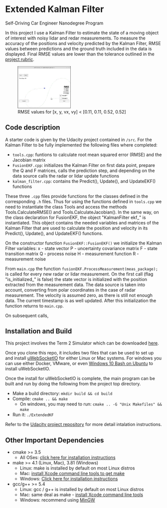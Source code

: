 # Extended Kalman Filter 
Self-Driving Car Engineer Nanodegree Program

In this project I use a Kalman Filter to estimate the state of a moving object of interest with noisy lidar and redar measurements. To measure the accuracy of the positions and velocity predicted by the Kalman Filter, RMSE values between predictions and the ground truth included in the data is displayed. Final RMSE values are lower than the tolerance outlined in the [project rubric](https://review.udacity.com/#!/rubrics/748/view).

<figure>
	<img src="./final_screenshot.png" width="40%" height="40%" />
	<figcaption>RMSE values for [x, y, vx, vy] < [0.11, 0.11, 0.52, 0.52]</figcaption>
</figure>

## Code description

A starter code is given by the Udacity project contained in `/src`. For the Kalman Filter to be fully implemented the following files where completed:

- `tools.cpp`: funtions to calculate root mean squared error (RMSE) and the Jacobian matrix
- `FusionEKF.cpp`: initializes the Kalman Filter on first data point, prepare the Q and F matrices, calls the prediction step, and depending on the data source calls the radar or lidar update functions
- `kalman_filter.cpp`: contains the Predict(), Update(), and UpdateEKF() functions

These three `.cpp` files provide functions for the classes defined in the corresponding `.h` files. Thus for using the functions defined in `tools.cpp` we need to instantiate the class Tools and access the methods Tools.CalculateRMSE() and Tools.CalculateJacobian(). In the same way, on the class declaration for FusionEKF, the object "KalmanFilter ekf_" is instantiated. This object contains the needed variables and matrices of the Kalman Filter that are used to calculate the position and velocity in its Predict(), Update(), and UpdateEKF() functions.

On the constructor function `FusionEKF::FusionEKF()` we initialize the Kalman Filter variables:
	x - state vector
	P - uncertainty covariance matrix
	F - state transition matrix
	Q - process noise
	H - measurement function
	R - measurement noise
	
From `main.cpp` the function `fusionEKF.ProcessMeasurement(meas_package);` is called for every new radar or lidar measurement. On the first call (flag "is_initialized_" is false) the state vector is initialized with the position extracted from the measurement data. The data source is taken into account, converting from polar coordinates in the case of radar measurement. The velocity is assumed zero, as there is still not enough data. The current timestamp is as well updated. After this initialization the function returns to `main.cpp`.

On subsequent calls, 


## Installation and Build

This project involves the Term 2 Simulator which can be downloaded [here](https://github.com/udacity/self-driving-car-sim/releases).

Once you clone this repo, it includes two files that can be used to set up and install [uWebSocketIO](https://github.com/uWebSockets/uWebSockets) for either Linux or Mac systems. For windows you can use either Docker, VMware, or even [Windows 10 Bash on Ubuntu](https://www.howtogeek.com/249966/how-to-install-and-use-the-linux-bash-shell-on-windows-10/) to install uWebSocketIO. 

Once the install for uWebSocketIO is complete, the main program can be built and run by doing the following from the project top directory.

- Make a build directory: `mkdir build && cd build`
- Compile: `cmake .. && make` 
   * On windows, you may need to run: `cmake .. -G "Unix Makefiles" && make`
- Run it: `./ExtendedKF `

Refer to the [Udacity project repository](https://github.com/udacity/CarND-Extended-Kalman-Filter-Project) for more detail intalation instructions.

## Other Important Dependencies

* cmake >= 3.5
  * All OSes: [click here for installation instructions](https://cmake.org/install/)
* make >= 4.1 (Linux, Mac), 3.81 (Windows)
  * Linux: make is installed by default on most Linux distros
  * Mac: [install Xcode command line tools to get make](https://developer.apple.com/xcode/features/)
  * Windows: [Click here for installation instructions](http://gnuwin32.sourceforge.net/packages/make.htm)
* gcc/g++ >= 5.4
  * Linux: gcc / g++ is installed by default on most Linux distros
  * Mac: same deal as make - [install Xcode command line tools](https://developer.apple.com/xcode/features/)
  * Windows: recommend using [MinGW](http://www.mingw.org/)

